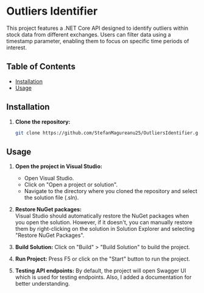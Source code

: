 # Outliers Identifier

This project features a .NET Core API designed to identify outliers within stock data from different exchanges.
Users can filter data using a timestamp parameter, enabling them to focus on specific time periods of interest.

## Table of Contents

- [Installation](#installation)
- [Usage](#usage)

## Installation

1. **Clone the repository:**

   ```bash
   git clone https://github.com/StefanMagureanu25/OutliersIdentifier.git

 ## Usage

1. **Open the project in Visual Studio:**
	- Open Visual Studio.
	- Click on "Open a project or solution".
    - Navigate to the directory where you cloned the repository and select the solution file (.sln).
	
2. **Restore NuGet packages:**	
	Visual Studio should automatically restore the NuGet packages when you open the solution. 
However, if it doesn't, you can manually restore them by right-clicking on the solution in Solution Explorer and selecting "Restore NuGet Packages".

3. **Build Solution:**
	Click on "Build" > "Build Solution" to build the project.

4. **Run Project:**
	Press F5 or click on the "Start" button to run the project.

5. **Testing API endpoints:**
	By default, the project will open Swagger UI which is used for testing endpoints. Also, I added a documentation for better understanding.

